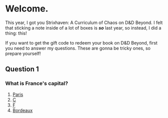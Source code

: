 # Welcome.
This year, I got you Strixhaven: A Curriculum of Chaos on D&D Beyond. I felt that sticking a note inside of a lot of boxes is ***so*** last year, so instead, I did a thing: this!

If you want to get the gift code to redeem your book on D&D Beyond, first you need to answer my questions. These are gonna be tricky ones, so prepare yourself!

## Question 1
### What is France's capital?
1. [Paris]()
2. [C](cactusbro74.github.io/mysteriousGift)
3. [F](cactusbro74.githubb.io/mysteriousGift/2/)
4. [Bordeaux](cactusbro74.github.io/mysteriousGift)
